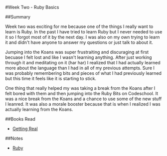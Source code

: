 #Week Two - Ruby Basics

##Summary

Week two was exciting for me because one of the things I really want to learn is Ruby. In the past I have tried to learn Ruby but I never needed to use it so I forgot most of it by the next day. I was also on my own trying to learn it and didn't have anyone to answer my questions or just talk to about it.

Jumping into the Koans was super frustraiting and discuraging at first becuase I felt lost and like I wasn't learning anything. After just working through it and meditating on it (har har) I realized that I had actually learned more about the language than I had in all of my previous attempts. Sure I was probably remembering bits and pieces of what I had previously learned but this time it feels like it is starting to stick.

One thing that really helped my was taking a break from the Koans after I felt bored with them and then jumping into the Ruby Bits on Codeschool. It was a nice break from the Koans and a chance to use some of the new stuff I leanred. It was also a morale booster because that is when I realized I was actually learning from the Koans.

##Books Read

* [Getting Real](../book-reports/getting-real.md)

##Notes

* [Ruby](../notes/ruby/README.md)